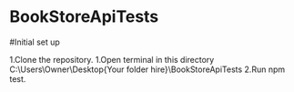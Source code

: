 # BookStoreApiTests

#Initial set up

1.Clone the repository.
1.Open terminal in this directory  C:\Users\Owner\Desktop\{Your folder hire}\BookStoreApiTests
2.Run npm test.
 
